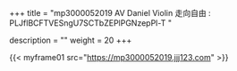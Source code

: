 +++
title = "mp3000052019 AV Daniel Violin 走向自由 : PLJflBCFTVESngU7SCTbZEPlPGNzepPl-T "

description = ""
weight = 20
+++

{{< myframe01 src="https://mp3000052019.jjj123.com" >}}

